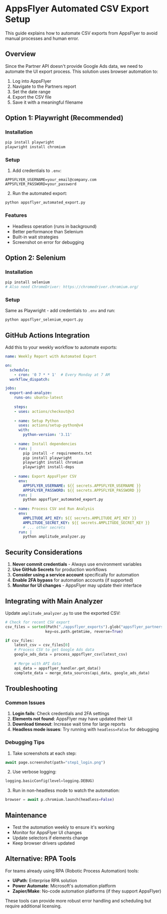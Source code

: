 # AppsFlyer Automated CSV Export Setup

This guide explains how to automate CSV exports from AppsFlyer to avoid manual processes and human error.

## Overview

Since the Partner API doesn't provide Google Ads data, we need to automate the UI export process. This solution uses browser automation to:
1. Log into AppsFlyer
2. Navigate to the Partners report
3. Set the date range
4. Export the CSV file
5. Save it with a meaningful filename

## Option 1: Playwright (Recommended)

### Installation
```bash
pip install playwright
playwright install chromium
```

### Setup
1. Add credentials to `.env`:
```
APPSFLYER_USERNAME=your_email@company.com
APPSFLYER_PASSWORD=your_password
```

2. Run the automated export:
```bash
python appsflyer_automated_export.py
```

### Features
- Headless operation (runs in background)
- Better performance than Selenium
- Built-in wait strategies
- Screenshot on error for debugging

## Option 2: Selenium

### Installation
```bash
pip install selenium
# Also need ChromeDriver: https://chromedriver.chromium.org/
```

### Setup
Same as Playwright - add credentials to `.env` and run:
```bash
python appsflyer_selenium_export.py
```

## GitHub Actions Integration

Add this to your weekly workflow to automate exports:

```yaml
name: Weekly Report with Automated Export

on:
  schedule:
    - cron: '0 7 * * 1'  # Every Monday at 7 AM
  workflow_dispatch:

jobs:
  export-and-analyze:
    runs-on: ubuntu-latest
    
    steps:
    - uses: actions/checkout@v3
    
    - name: Setup Python
      uses: actions/setup-python@v4
      with:
        python-version: '3.11'
    
    - name: Install dependencies
      run: |
        pip install -r requirements.txt
        pip install playwright
        playwright install chromium
        playwright install-deps
    
    - name: Export AppsFlyer CSV
      env:
        APPSFLYER_USERNAME: ${{ secrets.APPSFLYER_USERNAME }}
        APPSFLYER_PASSWORD: ${{ secrets.APPSFLYER_PASSWORD }}
      run: |
        python appsflyer_automated_export.py
    
    - name: Process CSV and Run Analysis
      env:
        AMPLITUDE_API_KEY: ${{ secrets.AMPLITUDE_API_KEY }}
        AMPLITUDE_SECRET_KEY: ${{ secrets.AMPLITUDE_SECRET_KEY }}
        # ... other secrets
      run: |
        python amplitude_analyzer.py
```

## Security Considerations

1. **Never commit credentials** - Always use environment variables
2. **Use GitHub Secrets** for production workflows
3. **Consider using a service account** specifically for automation
4. **Enable 2FA bypass** for automation accounts (if supported)
5. **Monitor for UI changes** - AppsFlyer may update their interface

## Integrating with Main Analyzer

Update `amplitude_analyzer.py` to use the exported CSV:

```python
# Check for recent CSV export
csv_files = sorted(Path("./appsflyer_exports").glob("appsflyer_partners_*.csv"), 
                  key=os.path.getmtime, reverse=True)

if csv_files:
    latest_csv = csv_files[0]
    # Process CSV to get Google Ads data
    google_ads_data = process_appsflyer_csv(latest_csv)
    
    # Merge with API data
    api_data = appsflyer_handler.get_data()
    complete_data = merge_data_sources(api_data, google_ads_data)
```

## Troubleshooting

### Common Issues

1. **Login fails**: Check credentials and 2FA settings
2. **Elements not found**: AppsFlyer may have updated their UI
3. **Download timeout**: Increase wait time for large reports
4. **Headless mode issues**: Try running with `headless=False` for debugging

### Debugging Tips

1. Take screenshots at each step:
```python
await page.screenshot(path="step1_login.png")
```

2. Use verbose logging:
```python
logging.basicConfig(level=logging.DEBUG)
```

3. Run in non-headless mode to watch the automation:
```python
browser = await p.chromium.launch(headless=False)
```

## Maintenance

- Test the automation weekly to ensure it's working
- Monitor for AppsFlyer UI changes
- Update selectors if elements change
- Keep browser drivers updated

## Alternative: RPA Tools

For teams already using RPA (Robotic Process Automation) tools:
- **UiPath**: Enterprise RPA solution
- **Power Automate**: Microsoft's automation platform
- **Zapier/Make**: No-code automation platforms (if they support AppsFlyer)

These tools can provide more robust error handling and scheduling but require additional licensing.
